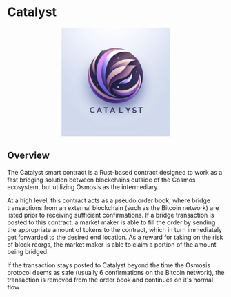 # Catalyst

<p align="center">
  <img src="./assets/Catalyst.png" alt="Catalyst" width="50%">
</p>

## Overview

The Catalyst smart contract is a Rust-based contract designed to work as a fast bridging solution between blockchains outside of the Cosmos ecosystem, but utilizing Osmosis as the intermediary.

At a high level, this contract acts as a pseudo order book, where bridge transactions from an external blockchain (such as the Bitcoin network) are listed prior to receiving sufficient confirmations. If a bridge transaction is posted to this contract, a market maker is able to fill the order by sending the appropriate amount of tokens to the contract, which in turn immediately get forwarded to the desired end location. As a reward for taking on the risk of block reorgs, the market maker is able to claim a portion of the amount being bridged.

If the transaction stays posted to Catalyst beyond the time the Osmosis protocol deems as safe (usually 6 confirmations on the Bitcoin network), the transaction is removed from the order book and continues on it's normal flow.
